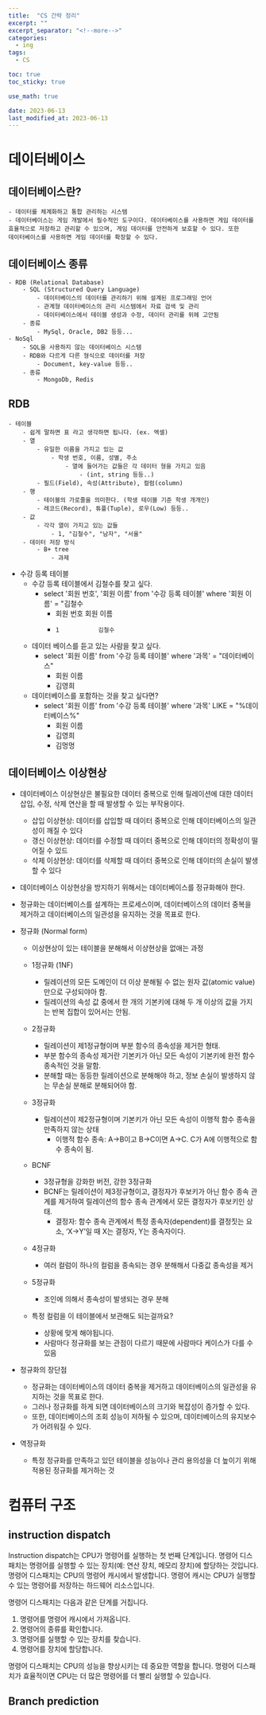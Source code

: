```yaml
---
title:  "CS 간략 정리"
excerpt: ""
excerpt_separator: "<!--more-->"
categories:
  - ing
tags:
  - CS

toc: true
toc_sticky: true

use_math: true

date: 2023-06-13
last_modified_at: 2023-06-13
---
```


# 데이터베이스

## 데이터베이스란?
    - 데이터를 체계화하고 통합 관리하는 시스템
    - 데이터베이스는 게임 개발에서 필수적인 도구이다. 데이터베이스를 사용하면 게임 데이터를 효율적으로 저장하고 관리할 수 있으며, 게임 데이터를 안전하게 보호할 수 있다. 또한
    데이터베이스를 사용하면 게임 데이터를 확장할 수 있다.
    
## 데이터베이스 종류
    - RDB (Relational Database)
        - SQL (Structured Query Language)
            - 데이터베이스의 데이터를 관리하기 위해 설계된 프로그래밍 언어
            - 관계형 데이터베이스의 관리 시스템에서 자료 검색 및 관리
            - 데이터베이스에서 테이블 생성과 수정, 데이터 관리를 위헤 고안됨
        - 종류
            - MySql, Oracle, DB2 등등...
    - NoSql
        - SQL을 사용하지 않는 데이터베이스 시스템
        - RDB와 다르게 다른 형식으로 데이터를 저장
            - Document, key-value 등등..
        - 종류
            - MongoDb, Redis

## RDB
    - 테이블
        - 쉽게 말하면 표 라고 생각하면 됩니다. (ex. 엑셀)
        - 열
            - 유일한 이름을 가지고 있는 값
                - 학생 번호, 이름, 성별, 주소
                    - 열에 들어가는 값들은 각 데이터 형을 가지고 있음
                        - (int, string 등등..)
            - 필드(Field), 속성(Attribute), 컬럼(column)
        - 행
            - 테이블의 가로줄을 의미한다. (학생 테이블 기준 학생 개개인)
            - 레코드(Record), 튜플(Tuple), 로우(Low) 등등..
        - 값
            - 각각 열이 가지고 있는 값들
                - 1, "김철수", "남자", "서울"
        - 데이터 저장 방식
            - B+ tree
                - 과제


- 수강 등록 테이블
    - 수강 등록 테이블에서 김철수를 찾고 싶다.
        - select '회원 번호', '회원 이름' from '수강 등록 테이블' where '회원 이름' = "김철수
            - 회원 번호      회원 이름
            -     1           김철수
    - 데이터 베이스를 듣고 있는 사람을 찾고 싶다.
        - select '회원 이름' from '수강 등록  테이블' where '과목' = "데이터베이스" 
            - 회원 이름
            -  김영희
    - 데이터베이스를 포함하는 것을 찾고 싶다면?
        - select '회원 이름' from '수강 등록  테이블' where '과목' LIKE = "%데이터베이스%" 
            - 회원 이름
            -  김영희
            -  김멍멍
    
## 데이터베이스 이상현상
- 데이터베이스 이상현상은 불필요한 데이터 중복으로 인해 릴레이션에 대한 데이터 삽입, 수정, 삭제 연산을 할 때 발생할 수 있는 부작용이다. 
    - 삽입 이상현상: 데이터를 삽입할 때 데이터 중복으로 인해 데이터베이스의 일관성이 깨질 수 있다
    - 갱신 이상현상: 데이터를 수정할 때 데이터 중복으로 인해 데이터의 정확성이 떨어질 수 있드
    - 삭제 이상현상: 데이터를 삭제할 때 데이터 중복으로 인해 데이터의 손실이 발생할 수 있다
- 데이터베이스 이상현상을 방지하기 위해서는 데이터베이스를 정규화해야 한다.
- 정규화는 데이터베이스를 설계하는 프로세스이며, 데이터베이스의 데이터 중복을 제거하고 데이터베이스의 일관성을 유지하는 것을 목표로 한다.



- 정규화 (Normal form)
    - 이상현상이 있는 테이블을 분해해서 이상현상을 없애는 과정
    - 1정규화 (1NF)
        - 릴레이션의 모든 도메인이 더 이상 분해될 수 없는 원자 값(atomic value)만으로 구성되야아 함.
        - 릴레이션의 속성 값 중에서 한 개의 기본키에 대해 두 개 이상의 값을 가지는 반복 집합이 있어서는 안됨.
    - 2정규화
        - 릴레이션이 제1정규형이며 부분 함수의 종속성을 제거한 형태.
        - 부분 함수의 종속성 제거란 기본키가 아닌 모든 속성이 기본키에 완전 함수 종속적인 것을 말함.
        - 분해할 때는 동등한 릴레이션으로 분해해야 하고, 정보 손실이 발생하지 않는 무손실 분해로 분해되어야 함.
    - 3정규화
        - 릴레이션이 제2정규형이며 기본키가 아닌 모든 속성이 이행적 함수 종속을 만족하지 않는 상태
            - 이행적 함수 종속: A→B이고 B→C이면 A→C. C가 A에 이행적으로 함수 종속이 됨.
    - BCNF
        - 3정규형을 강화한 버전, 강한 3정규화
        - BCNF는 릴레이션이 제3정규형이고, 결정자가 후보키가 아닌 함수 종속 관계를 제거하여 릴레이션의 함수 종속 관계에서 모든 결정자가 후보키인 상태.
            - 결정자: 함수 종속 관계에서 특정 종속자(dependent)를 결정짓는 요소, ‘X→Y’일 때 X는 결정자, Y는 종속자이다.
    - 4정규화
        - 여러 컬럼이 하나의 컬럼을 종속되는 경우 분해해서 다중값 종속성을 제거
    - 5정규화
        - 조인에 의해서 종속성이 발생되는 경우 분해

    - 특정 컬럼을 이 테이블에서 보관해도 되는걸까요?
        - 상황에 맞게 해야됩니다.
        - 사람마다 정규화를 보는 관점이 다르기 때문에 사람마다 케이스가 다를 수 있음

- 정규화의 장단점
    - 정규화는 데이터베이스의 데이터 중복을 제거하고 데이터베이스의 일관성을 유지하는 것을 목표로 한다.
    - 그러나 정규화를 하게 되면 데이터베이스의 크기와 복잡성이 증가할 수 있다.
    - 또한, 데이터베이스의 조회 성능이 저하될 수 있으며, 데이터베이스의 유지보수가 어려워질 수 있다.

- 역정규화
    - 특정 정규화를 만족하고 있던 테이블을 성능이나 관리 용의성을 더 높이기 위해 적용된 정규화를 제거하는 것



# 컴퓨터 구조

## instruction dispatch
Instruction dispatch는 CPU가 명령어를 실행하는 첫 번째 단계입니다. 명령어 디스패치는 명령어를 실행할 수 있는 장치(예: 연산 장치, 메모리 장치)에 할당하는 것입니다. 명령어 디스패치는 CPU의 명령어 캐시에서 발생합니다. 명령어 캐시는 CPU가 실행할 수 있는 명령어를 저장하는 하드웨어 리소스입니다.

명령어 디스패치는 다음과 같은 단계를 거칩니다.

1. 명령어를 명령어 캐시에서 가져옵니다.
2. 명령어의 종류를 확인합니다.
3. 명령어를 실행할 수 있는 장치를 찾습니다.
4. 명령어를 장치에 할당합니다.

명령어 디스패치는 CPU의 성능을 향상시키는 데 중요한 역할을 합니다. 명령어 디스패치가 효율적이면 CPU는 더 많은 명령어를 더 빨리 실행할 수 있습니다.

## Branch prediction